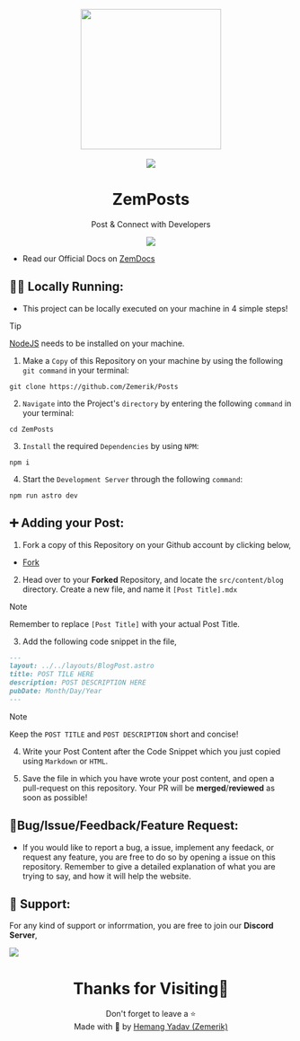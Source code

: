 <p align = "center">

<img src = "public/favicon.ico" style = "height:250px;width:250px">

<br>

<br>

<img src = "https://skillicons.dev/icons?i=javascript,typescript,css,astro,react,vscode,vercel,github&perline=25">

</p>

<h1 align = "center">
  ZemPosts
</h1>

<p align = "center">
  Post & Connect with Developers
</p>

<p align = "center">
  <img src = "public/Screenshot.png">
</p>

- Read our Official Docs on [ZemDocs](https://zemdocs.vercel.app/en/zemposts/introduction)

## 🏃‍♂️ Locally Running:

- This project can be locally executed on your machine in 4 simple steps!

> [!Tip]
> [NodeJS](https://nodejs.org/) needs to be installed on your machine. 


1. Make a `Copy` of this Repository on your machine by using the following `git command` in your terminal:

```
git clone https://github.com/Zemerik/Posts
```

2. `Navigate` into the Project's `directory` by entering the following `command` in your terminal:

```
cd ZemPosts
```

3. `Install` the required `Dependencies` by using `NPM`:

```nodejs
npm i
```

4. Start the `Development Server` through the following `command`:

```nodejs
npm run astro dev
```


## ➕ Adding your Post:

1. Fork a copy of this Repository on your Github account by clicking below,

- [Fork](https://github.com/Zemerik/ZemPosts/fork)

2. Head over to your **Forked** Repository, and locate the `src/content/blog` directory. Create a new file, and name it `[Post Title].mdx`

> [!Note]
> Remember to replace `[Post Title]` with your actual Post Title. 

3. Add the following code snippet in the file,

```md
---
layout: ../../layouts/BlogPost.astro
title: POST TILE HERE
description: POST DESCRIPTION HERE
pubDate: Month/Day/Year
---
```

>[!Note]
> Keep the `POST TITLE` and `POST DESCRIPTION` short and concise!

4. Write your Post Content after the Code Snippet which you just copied using `Markdown` or `HTML`. 

5. Save the file in which you have wrote your post content, and open a pull-request on this repository. Your PR will be **merged**/**reviewed** as soon as possible!

## 🐞Bug/Issue/Feedback/Feature Request:

- If you would like to report a bug, a issue, implement any feedack, or request any feature, you are free to do so by opening a issue on this repository. Remember to give a detailed explanation of what you are trying to say, and how it will help the website. 

## 💁 Support:

For any kind of support or inforrmation, you are free to join our **Discord Server**,

<a href = "https://discord.gg/UF9KsmuGbr">
  <img src = "https://invidget.switchblade.xyz/UF9KsmuGbr">
</a>

<h1 align = "center">
  Thanks for Visiting🙏
</h1>

<p align = "center">
  Don't forget to leave a ⭐ 
  <br>
  Made with 💖 by <a href = "https://github.com/Zemerik">Hemang Yadav (Zemerik)</a>
</p>
